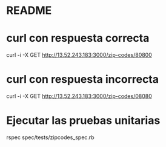 # README

# curl con respuesta correcta
curl -i -X GET http://13.52.243.183:3000/zip-codes/80800

# curl con respuesta incorrecta
curl -i -X GET http://13.52.243.183:3000/zip-codes/08080



# Ejecutar las pruebas unitarias
rspec spec/tests/zipcodes_spec.rb